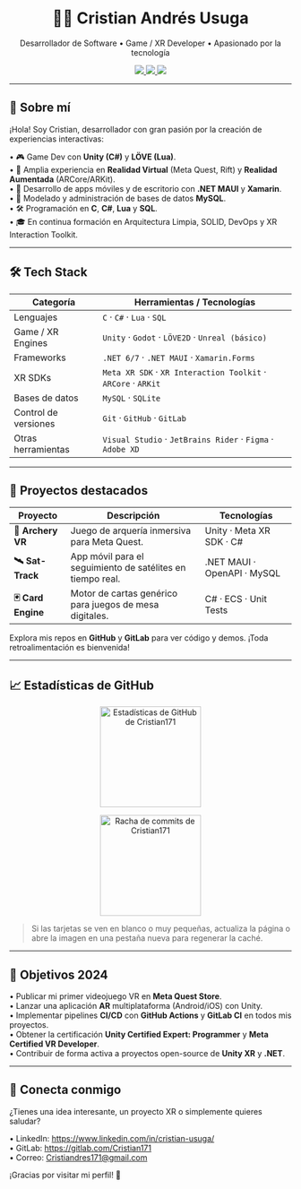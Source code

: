 <!-- ────────────────────────────────────────────────────────────── -->
<!--  ¡Hola, bienvenido a mi perfil de GitHub!                     -->
<!--  Siéntete libre de abrir un issue o un pull-request.          -->
<!-- ────────────────────────────────────────────────────────────── -->

<h1 align="center">👋🏼  Cristian Andrés Usuga</h1>
<p align="center">
  Desarrollador de Software • Game / XR Developer • Apasionado por la tecnología
</p>

<p align="center">
  <!-- LinkedIn -->
  <a href="https://www.linkedin.com/in/cristian-usuga/">
    <img src="https://img.shields.io/badge/LinkedIn-0A66C2?style=for-the-badge&logo=linkedin&logoColor=white" />
  </a>
  <!-- e-mail -->
  <a href="mailto:Cristiandres171@gmail.com">
    <img src="https://img.shields.io/badge/e-mail-D14836?style=for-the-badge&logo=gmail&logoColor=white" />
  </a>
  <!-- GitLab -->
  <a href="https://gitlab.com/Cristian171">
    <img src="https://img.shields.io/badge/GitLab-FC6D26?style=for-the-badge&logo=gitlab&logoColor=white" />
  </a>
</p>

---

## 🚀 Sobre mí
¡Hola! Soy Cristian, desarrollador con gran pasión por la creación de experiencias interactivas:

• 🎮 Game Dev con **Unity (C#)** y **LÖVE (Lua)**.  
• 🥽 Amplia experiencia en **Realidad Virtual** (Meta Quest, Rift) y **Realidad Aumentada** (ARCore/ARKit).  
• 📱 Desarrollo de apps móviles y de escritorio con **.NET MAUI** y **Xamarin**.  
• 💾 Modelado y administración de bases de datos **MySQL**.  
• 🛠️ Programación en **C**, **C#**, **Lua** y **SQL**.  
• 🎓 En continua formación en Arquitectura Limpia, SOLID, DevOps y XR Interaction Toolkit.

---

## 🛠️ Tech Stack
| Categoría            | Herramientas / Tecnologías                                               |
| -------------------- | ------------------------------------------------------------------------ |
| Lenguajes            | `C` · `C#` · `Lua` · `SQL`                                               |
| Game / XR Engines    | `Unity` · `Godot` · `LÖVE2D` · `Unreal (básico)`                         |
| Frameworks           | `.NET 6/7` · `.NET MAUI` · `Xamarin.Forms`                               |
| XR SDKs              | `Meta XR SDK` · `XR Interaction Toolkit` · `ARCore` · `ARKit`            |
| Bases de datos       | `MySQL` · `SQLite`                                                      |
| Control de versiones | `Git` · `GitHub` · `GitLab`                                             |
| Otras herramientas   | `Visual Studio` · `JetBrains Rider` · `Figma` · `Adobe XD`               |

---

## 📌 Proyectos destacados
| Proyecto | Descripción | Tecnologías |
| -------- | ----------- | ----------- |
| **🏹 Archery VR** | Juego de arquería inmersiva para Meta Quest. | Unity · Meta XR SDK · C# |
| **🛰️ Sat-Track** | App móvil para el seguimiento de satélites en tiempo real. | .NET MAUI · OpenAPI · MySQL |
| **🃏 Card Engine** | Motor de cartas genérico para juegos de mesa digitales. | C# · ECS · Unit Tests |

Explora mis repos en **GitHub** y **GitLab** para ver código y demos. ¡Toda retroalimentación es bienvenida!

---

## 📈 Estadísticas de GitHub
<div align="center">

<!-- GitHub Readme Stats -->
<img
  src="https://github-readme-stats.vercel.app/api?username=Cristian171&show_icons=true&theme=tokyonight&hide_border=true&count_private=true"
  alt="Estadísticas de GitHub de Cristian171"
  height="180"
/>

<!-- GitHub Streak Stats -->
<img
  src="https://streak-stats.demolab.com?user=Cristian171&theme=tokyonight&hide_border=true"
  alt="Racha de commits de Cristian171"
  height="180"
/>

</div>

> Si las tarjetas se ven en blanco o muy pequeñas, actualiza la página o abre la imagen en una pestaña nueva para regenerar la caché.

---

## 🎯 Objetivos 2024
• Publicar mi primer videojuego VR en **Meta Quest Store**.  
• Lanzar una aplicación **AR** multiplataforma (Android/iOS) con Unity.  
• Implementar pipelines **CI/CD** con **GitHub Actions** y **GitLab CI** en todos mis proyectos.  
• Obtener la certificación **Unity Certified Expert: Programmer** y **Meta Certified VR Developer**.  
• Contribuir de forma activa a proyectos open-source de **Unity XR** y **.NET**.

---

## 🤝 Conecta conmigo
¿Tienes una idea interesante, un proyecto XR o simplemente quieres saludar?

• LinkedIn: https://www.linkedin.com/in/cristian-usuga/  
• GitLab:   https://gitlab.com/Cristian171  
• Correo:   Cristiandres171@gmail.com  

¡Gracias por visitar mi perfil! 🚀

